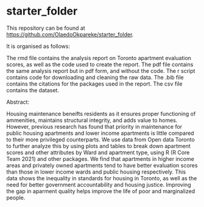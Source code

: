 # starter_folder

This repository can be found at https://github.com/OlaedoOkpareke/starter_folder.

It is organised as follows:

The rmd file contains the analysis report on Toronto apartment evaluation scores, as well as the code used to create the report.
The pdf file contains the same analysis report but in pdf form, and without the code.
The r script contains code for downloading and cleaning the raw data.
The .bib file contains the citations for the packages used in the report.
The csv file contains the dataset. 

Abstract:

Housing maintenance beneifts residents as it ensures proper functioning of ammenities, maintains structural integrity, and adds value to homes. However, previous research has found that priority in maintenance for public housing apartments and lower income apartments is little compared to their more privileged counterparts. We use data from Open data Toronto to further analyze this by using plots and tables to break down apartment scores and other attributes by Ward and apartment type, using R (R Core Team 2021) and other packages. We find that apartments in higher income areas and privately owned apartments tend to have better evaluation scores than those in lower income wards and public housing respectively. This data shows the inequality in standards for housing in Toronto, as well as the need for better government accountability and housing justice. Improving the gap in aparment quality helps improve the life of poor and marginalized people.
